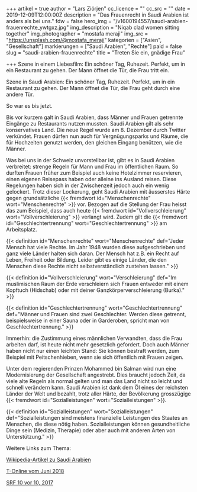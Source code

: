 +++
artikel = true
author = "Lars Ziörjen"
cc_licence = ""
cc_src = ""
date = 2019-12-09T12:00:00Z
description = "Das Frauenrecht in Saudi Arabien ist anders als bei uns."
fdw = false
hero_img = "/v1600194557/saudi-arabien-frauenrechte_ywtgxz.jpg"
img_description = "Niqab clad women sitting together"
img_photographer = "mostafa meraji"
img_src = "https://unsplash.com/@mostafa_meraji"
kategorien = ["Asien", "Gesellschaft"]
markierungen = ["Saudi Arabien", "Rechte"]
paid = false
slug = "saudi-arabien-frauenrechte"
title = "Treten Sie ein, gnädige Frau"

+++
Szene in einem Liebesfilm: Ein schöner Tag, Ruhezeit. Perfekt, um in ein Restaurant zu gehen. Der Mann öffnet die Tür, die Frau tritt ein.

Szene in Saudi Arabien: Ein schöner Tag, Ruhezeit. Perfekt, um in ein Restaurant zu gehen. Der Mann öffnet die Tür, die Frau geht durch eine andere Tür.

So war es bis jetzt.

Bis vor kurzem galt in Saudi Arabien, dass Männer und Frauen getrennte Eingänge zu Restaurants nutzen mussten. Saudi Arabien gilt als sehr konservatives Land. Die neue Regel wurde am 8. Dezember durch Twitter verkündet. Frauen dürfen nun auch für Vergnügungsparks und Räume, die für Hochzeiten genutzt werden, den gleichen Eingang benützen, wie die Männer.

Was bei uns in der Schweiz unvorstellbar ist, gibt es in Saudi Arabien verbreitet: strenge Regeln für Mann und Frau im öffentlichen Raum. So durften Frauen früher zum Beispiel auch keine Hotelzimmer reservieren, einen eigenen Reisepass haben oder alleine ins Ausland reisen. Diese Regelungen haben sich in der Zwischenzeit jedoch auch ein wenig gelockert. Trotz dieser Lockerung, geht Saudi Arabien mit äusserstes Härte gegen grundsätzliche {{< fremdwort id="Menschenrechte" wort="Menschenrechte" >}} vor. Bezogen auf die Stellung der Frau heisst das zum Beispiel, dass auch heute {{< fremdwort id="Vollverschleierung" wort="Vollverschleierung" >}} verlangt wird. Zudem gilt die {{< fremdwort id="Geschlechtertrennung" wort="Geschlechtertrennung" >}} am Arbeitsplatz.

{{< definition id="Menschenrechte" wort="Menschenrechte" def="Jeder Mensch hat viele Rechte. Im Jahr 1948 wurden diese aufgeschrieben und ganz viele Länder halten sich daran. Der Mensch hat z.B. ein Recht auf Leben, Freiheit oder Bildung. Leider gibt es einige Länder, die den Menschen diese Rechte nicht selbstverständlich zustehen lassen." >}}

{{< definition id="Vollverschleierung" wort="Verschleierung" def="Im muslimischen Raum der Erde verschleiern sich Frauen entweder mit einem Kopftuch (Hidschab) oder mit deiner Ganzkörperverschleierung (Burka)." >}}

{{< definition id="Geschlechtertrennung" wort="Geschlechtertrennung" def="Männer und Frauen sind zwei Geschlechter. Werden diese getrennt, beispielsweise in einer Sauna oder in Garderoben, spricht man von Geschlechtertrennung." >}}

Immerhin: die Zustimmung eines männlichen Verwandten, dass die Frau arbeiten darf, ist heute nicht mehr gesetzlich gefordert. Doch auch Männer haben nicht nur einen leichten Stand: Sie können bestraft werden, zum Beispiel mit Peitschenhieben, wenn sie sich öffentlich mit Frauen zeigen.

Unter dem regierenden Prinzen Mohammed bin Salman wird nun eine Modernisierung der Gesellschaft angestrebt. Dies braucht jedoch Zeit, da viele alte Regeln als normal gelten und man das Land nicht so leicht und schnell verändern kann. Saudi Arabien ist dank dem Öl eines der reichsten Länder der Welt und bezahlt, trotz aller Härte, der Bevölkerung grosszügige {{< fremdwort id="Sozialleistungen" wort="Sozialleistungen" >}}.

{{< definition id="Sozialleistungen" wort="Sozialleistungen" def="Sozialleistungen sind meistens finanzielle Leistungen des Staates an Menschen, die diese nötig haben. Sozialleistungen können gesundheitliche Dinge sein (Medizin, Therapie) oder aber auch mit anderen Arten von Unterstützung." >}}

Weitere Links zum Thema:

[Wikipedia-Artikel zu Saudi Arabien](https://de.wikipedia.org/wiki/Saudi-Arabien#Stellung_der_Frau)

[T-Online vom Juni 2018](https://www.t-online.de/leben/reisen/fernreisen/id_82328708/saudi-arabien-was-frauen-in-der-monarchie-duerfen-und-was-nicht.html)

[SRF 10 vor 10, 2017](https://www.srf.ch/news/international/saudi-arabien-im-wandel-frauen-befreien-sich-langsam-von-ihren-ketten)